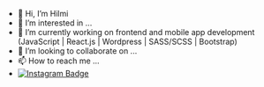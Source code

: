 - 👋 Hi, I’m Hilmi
- 👀 I’m interested in ...
- 🌱 I’m currently working on frontend and mobile app development (JavaScript | React.js | Wordpress | SASS/SCSS | Bootstrap)
- 💞️ I’m looking to collaborate on ...
- 📫 How to reach me ...
- [![Instagram Badge](https://img.shields.io/badge/-Instagram-C13584?style=flat-quare&labelColor=C13584&logo=instagram&logoColor=white&link=link)](link)

<!---
hilmisarioglu/hilmisarioglu is a ✨ special ✨ repository because its `README.md` (this file) appears on your GitHub profile.
You can click the Preview link to take a look at your changes.
--->
